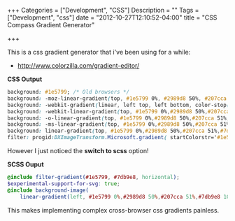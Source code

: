 +++
Categories = ["Development", "CSS"]
Description = ""
Tags = ["Development", "css"]
date = "2012-10-27T12:10:52-04:00"
title = "CSS Compass Gradient Generator"

+++

This is a css gradient generator that i've been using for a while:

* http://www.colorzilla.com/gradient-editor/

**CSS Output**

``` css
background: #1e5799; /* Old browsers */
background: -moz-linear-gradient(top, #1e5799 0%, #2989d8 50%, #207cca 51%, #7db9e8 100%); /* FF3.6+ */
background: -webkit-gradient(linear, left top, left bottom, color-stop(0%,#1e5799), color-stop(50%,#2989d8), color-stop(51%,#207cca), color-stop(100%,#7db9e8)); /* Chrome,Safari4+ */
background: -webkit-linear-gradient(top, #1e5799 0%,#2989d8 50%,#207cca 51%,#7db9e8 100%); /* Chrome10+,Safari5.1+ */
background: -o-linear-gradient(top, #1e5799 0%,#2989d8 50%,#207cca 51%,#7db9e8 100%); /* Opera 11.10+ */
background: -ms-linear-gradient(top, #1e5799 0%,#2989d8 50%,#207cca 51%,#7db9e8 100%); /* IE10+ */
background: linear-gradient(top, #1e5799 0%,#2989d8 50%,#207cca 51%,#7db9e8 100%); /* W3C */
filter: progid:DXImageTransform.Microsoft.gradient( startColorstr='#1e5799', endColorstr='#7db9e8',GradientType=0 ); /* IE6-9 */
```

However I just noticed the **switch to scss** option!

**SCSS Ouput**

``` scss
@include filter-gradient(#1e5799, #7db9e8, horizontal);
$experimental-support-for-svg: true;
@include background-image(
    linear-gradient(left, #1e5799 0%,#2989d8 50%,#207cca 51%,#7db9e8 100%));
```

This makes implementing complex cross-browser css gradients painless.

